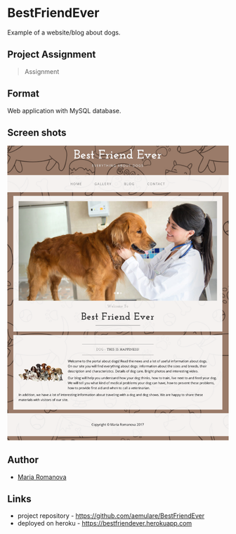 # BestFriendEver

Example of a website/blog about dogs.

## Project Assignment

> Assignment


## Format

Web application with MySQL database.

## Screen shots

![alt tag](https://raw.githubusercontent.com/aemulare/BestFriendEver/master/BestFriendEver-screen-shot.png)

## Author

* [Maria Romanova](https://github.com/aemulare)

## Links

* project repository - https://github.com/aemulare/BestFriendEver
* deployed on heroku - https://bestfriendever.herokuapp.com
